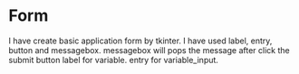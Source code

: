 # Form
I have create basic application form by tkinter.
I have used label, entry, button and messagebox. 
messagebox will pops the message after click the submit button
label for variable.
entry for variable_input.

